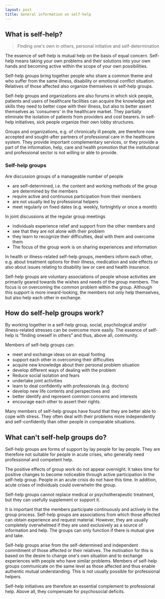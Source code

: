 ```yaml
---
layout: post
title: General information on self-help
---
```


## What is self-help?

> Finding one's own in others, personal initiative and self-determination

The essence of self-help is mutual help on the basis of equal concern. Self-help means taking your own problems and their solutions into your own hands and becoming active within the scope of your own possibilities.

Self-help groups bring together people who share a common theme and who suffer from the same illness, disability or emotional conflict situation. Relatives of those affected also organize themselves in self-help groups.

Self-help groups and organizations are also forums in which sick people, patients and users of healthcare facilities can acquire the knowledge and skills they need to better cope with their illness, but also to better assert themselves as 'consumers' in the healthcare market. They partially eliminate the isolation of patients from providers and cost bearers. In self-help initiatives, sick people organize their own lobby structures.

Groups and organizations, e.g. of chronically ill people, are therefore now accepted and sought-after partners of professional care in the healthcare system. They provide important complementary services, or they provide a part of the information, help, care and health promotion that the institutional and professional sector is not willing or able to provide. 

### Self-help groups

Are discussion groups of a manageable number of people

- are self-determined, i.e. the content and working methods of the group are determined by the members
- require active and continuous participation from their members
- are not usually led by professional helpers
- meet regularly on fixed dates (e.g. weekly, fortnightly or once a month)

In joint discussions at the regular group meetings

- individuals experience relief and support from the other members and
- see that they are not alone with their problem
- they learn to recognize their difficulties, deal with them and overcome them
- The focus of the group work is on sharing experiences and information

In health or illness-related self-help groups, members inform each other, e.g. about treatment options for their illness, medication and side effects or also about issues relating to disability law or care and health insurance.

Self-help groups are voluntary associations of people whose activities are primarily geared towards the wishes and needs of the group members. The focus is on overcoming the common problem within the group. Although this support is more inward-looking, the members not only help themselves, but also help each other in exchange.

## How do self-help groups work?
By working together in a self-help group, social, psychological and/or illness-related stresses can be overcome more easily. The essence of self-help is “finding oneself in others” and thus, above all, community.

Members of self-help groups can:

- meet and exchange ideas on an equal footing
- support each other in overcoming their difficulties
- acquire new knowledge about their personal problem situation
- develop different ways of dealing with the problem
- Reduce social isolation and fears
- undertake joint activities
- learn to deal confidently with professionals (e.g. doctors)
- develop new life contents and perspectives and
- better identify and represent common concerns and interests
- encourage each other to assert their rights.

Many members of self-help groups have found that they are better able to cope with stress. They often deal with their problems more independently and self-confidently than other people in comparable situations.

## What can't self-help groups do?

Self-help groups are forms of support by lay people for lay people. They are therefore not suitable for people in acute crises, who generally need professional and competent help.

The positive effects of group work do not appear overnight. It takes time for positive changes to become noticeable through active participation in the self-help group. People in an acute crisis do not have this time. In addition, acute crises of individuals could overwhelm the group.

Self-help groups cannot replace medical or psychotherapeutic treatment, but they can usefully supplement or support it.

It is important that the members participate continuously and actively in the group process. Self-help groups are associations from which those affected can obtain experience and request material. However, they are usually completely overwhelmed if they are used exclusively as a source of information and help. The groups can only function if there is mutual give and take. 

Self-help groups arise from the self-determined and independent commitment of those affected or their relatives. The motivation for this is based on the desire to change one's own situation and to exchange experiences with people who have similar problems. Members of self-help groups communicate on the same level as those affected and thus enable authentic mutual understanding. This is not usually possible for professional helpers.

Self-help initiatives are therefore an essential complement to professional help. Above all, they compensate for psychosocial deficits.
